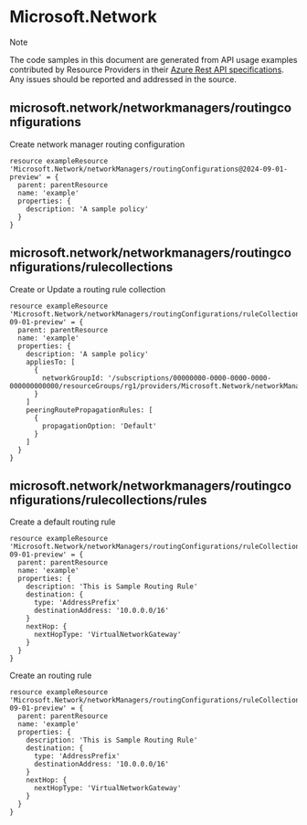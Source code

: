 # Microsoft.Network
  
> [!NOTE]
> The code samples in this document are generated from API usage examples contributed by Resource Providers in their [Azure Rest API specifications](https://github.com/Azure/azure-rest-api-specs). Any issues should be reported and addressed in the source.


## microsoft.network/networkmanagers/routingconfigurations

Create network manager routing configuration
```bicep
resource exampleResource 'Microsoft.Network/networkManagers/routingConfigurations@2024-09-01-preview' = {
  parent: parentResource 
  name: 'example'
  properties: {
    description: 'A sample policy'
  }
}
```

## microsoft.network/networkmanagers/routingconfigurations/rulecollections

Create or Update a routing rule collection
```bicep
resource exampleResource 'Microsoft.Network/networkManagers/routingConfigurations/ruleCollections@2024-09-01-preview' = {
  parent: parentResource 
  name: 'example'
  properties: {
    description: 'A sample policy'
    appliesTo: [
      {
        networkGroupId: '/subscriptions/00000000-0000-0000-0000-000000000000/resourceGroups/rg1/providers/Microsoft.Network/networkManagers/testNetworkManager/networkGroups/testGroup'
      }
    ]
    peeringRoutePropagationRules: [
      {
        propagationOption: 'Default'
      }
    ]
  }
}
```

## microsoft.network/networkmanagers/routingconfigurations/rulecollections/rules

Create a default routing rule
```bicep
resource exampleResource 'Microsoft.Network/networkManagers/routingConfigurations/ruleCollections/rules@2024-09-01-preview' = {
  parent: parentResource 
  name: 'example'
  properties: {
    description: 'This is Sample Routing Rule'
    destination: {
      type: 'AddressPrefix'
      destinationAddress: '10.0.0.0/16'
    }
    nextHop: {
      nextHopType: 'VirtualNetworkGateway'
    }
  }
}
```

Create an routing rule
```bicep
resource exampleResource 'Microsoft.Network/networkManagers/routingConfigurations/ruleCollections/rules@2024-09-01-preview' = {
  parent: parentResource 
  name: 'example'
  properties: {
    description: 'This is Sample Routing Rule'
    destination: {
      type: 'AddressPrefix'
      destinationAddress: '10.0.0.0/16'
    }
    nextHop: {
      nextHopType: 'VirtualNetworkGateway'
    }
  }
}
```
